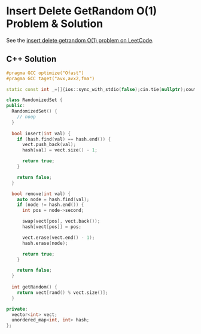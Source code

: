 # Insert Delete GetRandom O(1) Problem & Solution

See the [insert delete getrandom O(1) problem on LeetCode](https://leetcode.com/problems/insert-delete-getrandom-o1).

## C++ Solution

```cpp
#pragma GCC optimize("Ofast")
#pragma GCC taget("avx,avx2,fma")

static const int _=[]{ios::sync_with_stdio(false);cin.tie(nullptr);cout.tie(nullptr);return 0;}();

class RandomizedSet {
public:
  RandomizedSet() {
    // noop
  }
  
  bool insert(int val) {
    if (hash.find(val) == hash.end()) {
      vect.push_back(val);
      hash[val] = vect.size() - 1;

      return true;
    }

    return false;
  }

  bool remove(int val) {
    auto node = hash.find(val);
    if (node != hash.end()) {
      int pos = node->second;

      swap(vect[pos], vect.back());
      hash[vect[pos]] = pos;

      vect.erase(vect.end() - 1);
      hash.erase(node);

      return true;
    }

    return false;
  }
  
  int getRandom() {
    return vect[rand() % vect.size()];
  }

private:
  vector<int> vect;
  unordered_map<int, int> hash;
};
```
